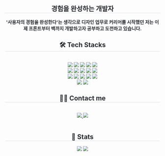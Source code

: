 <div align= "center"> 
    <h2 style="border-bottom: 1px solid #d8dee4; color: #282d33;"> 경험을 완성하는 개발자 </h2>  
    <div style="font-weight: 700; font-size: 15px; text-align: center; color: #282d33;"> '사용자의 경험을 완성한다'는 생각으로 디자인 업무로 커리어를 시작했던 저는 이제 프론트부터 백까지 개발하고자 공부하고 도전하고 있습니다. </div> 
    </div>
    <div align= "center">
    <h2 style="border-bottom: 1px solid #d8dee4; color: #282d33;"> 🛠️ Tech Stacks </h2> <br> 
    <div style="margin: 0 auto; text-align: center;" align= "center"> <img src="https://img.shields.io/badge/Amazon AWS-232F3E?style=flat-square&logo=Amazon AWS&logoColor=white">
          <img src="https://img.shields.io/badge/Docker-2496ED?style=flat-square&logo=Docker&logoColor=white">
          <img src="https://img.shields.io/badge/Figma-F24E1E?style=flat-square&logo=Figma&logoColor=white">
          <img src="https://img.shields.io/badge/Flutter-02569B?style=flat-square&logo=Flutter&logoColor=white">
          <img src="https://img.shields.io/badge/Git-F05032?style=flat-square&logo=Git&logoColor=white">
          <br/><img src="https://img.shields.io/badge/Github-181717?style=flat-square&logo=Github&logoColor=white">
          <img src="https://img.shields.io/badge/HTML5-E34F26?style=flat-square&logo=HTML5&logoColor=white">
          <img src="https://img.shields.io/badge/Java-007396?style=flat-square&logo=Java&logoColor=white">
          <img src="https://img.shields.io/badge/jQuery-0769AD?style=flat-square&logo=jQuery&logoColor=white">
          <img src="https://img.shields.io/badge/Javascript-F7DF1E?style=flat-square&logo=Javascript&logoColor=white">
          <br/><img src="https://img.shields.io/badge/MySQL-4479A1?style=flat-square&logo=MySQL&logoColor=white">
          <img src="https://img.shields.io/badge/Notion-000000?style=flat-square&logo=Notion&logoColor=white">
          <img src="https://img.shields.io/badge/Node.js-339933?style=flat-square&logo=Node.js&logoColor=white">
          <img src="https://img.shields.io/badge/Next.js-000000?style=flat-square&logo=Next.js&logoColor=white">
          <img src="https://img.shields.io/badge/Python-3776AB?style=flat-square&logo=Python&logoColor=white">
          <br/><img src="https://img.shields.io/badge/React-61DAFB?style=flat-square&logo=React&logoColor=white">
          <img src="https://img.shields.io/badge/Spring Boot-6DB33F?style=flat-square&logo=Spring Boot&logoColor=white">
          </div>
    </div>
    <div align= "center">
    <h2 style="border-bottom: 1px solid #d8dee4; color: #282d33;"> 🧑‍💻 Contact me </h2> <br> 
    <div align= "center"> <a href=https://www.notion.so/2709d118b3d580a19b65e7be337fcb4b> <img src="https://img.shields.io/badge/Notion-000000?style=flat-square&logo=Notion&logoColor=white&link=https://www.notion.so/2709d118b3d580a19b65e7be337fcb4b"> </a>
         <a href=mailto:guguwwo@gmail.com> <img src="https://img.shields.io/badge/Gmail-EA4335?style=flat-square&logo=Gmail&logoColor=white&link=mailto:guguwwo@gmail.com"> </a>
          </div>  <br> 
    <div align= "center">  </div> 
    </div>
    <div align= "center"> 
    <h2 style="border-bottom: 1px solid #d8dee4; color: #282d33;"> 🏅 Stats </h2> <div align= "center"> <img src="https://github-readme-stats.vercel.app/api?username=박영우&bg_color=60,dae9ec,159fc1&title_color=ffffff&text_color=ffffff"
         /> <img src="https://github-readme-stats.vercel.app/api/top-langs/?username=박영우&layout=compact&bg_color=60,dae9ec,159fc1&title_color=ffffff&text_color=ffffff"
           /> </div> 
    </div>
    
